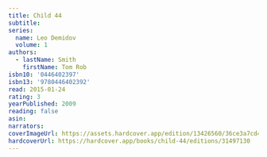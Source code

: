 ```yaml
---
title: Child 44
subtitle:
series:
  name: Leo Demidov
  volume: 1
authors:
  - lastName: Smith
    firstName: Tom Rob
isbn10: '0446402397'
isbn13: '9780446402392'
read: 2015-01-24
rating: 3
yearPublished: 2009
reading: false
asin:
narrators:
coverImageUrl: https://assets.hardcover.app/edition/13426560/36ce3a7cd407a2021b709a067debc8a20d5296a1.jpeg
hardcoverUrl: https://hardcover.app/books/child-44/editions/31497130
---
```

